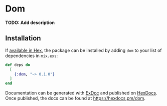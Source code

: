 # Dom

**TODO: Add description**

## Installation

If [available in Hex](https://hex.pm/docs/publish), the package can be installed
by adding `dom` to your list of dependencies in `mix.exs`:

```elixir
def deps do
  [
    {:dom, "~> 0.1.0"}
  ]
end
```

Documentation can be generated with [ExDoc](https://github.com/elixir-lang/ex_doc)
and published on [HexDocs](https://hexdocs.pm). Once published, the docs can
be found at <https://hexdocs.pm/dom>.

